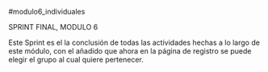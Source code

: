 #modulo6_individuales

SPRINT FINAL, MODULO 6

Este Sprint es el la conclusión de todas las actividades hechas a lo largo de este módulo, con el añadido que ahora en la página de registro se puede elegir el grupo al cual quiere pertenecer.
